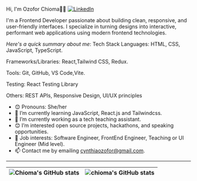  Hi, I'm Ozofor Chioma👋🏾
[![LinkedIn](https://img.shields.io/badge/LinkedIn-Connect-blue?logo=linkedin)](https://www.linkedin.com/in/ozoforchioma/)

I'm a Frontend Developer passionate about building clean, responsive, and user-friendly interfaces. I specialize in turning designs into interactive, performant web applications using modern frontend technologies.

 *Here's a quick summary about me*:
 Tech Stack
 Languages: HTML, CSS, JavaScript, TypeScript.

 Frameworks/Libraries: React,Tailwind CSS, Redux.
  
 Tools: Git, GitHub, VS Code,Vite.

 Testing:  React Testing Library
 
 Others: REST APIs, Responsive Design, UI/UX principles
 
- 😊 Pronouns: She/her
- 🌱 I’m currently learning JavaScript, React.js and Tailwindcss.
- 🌱 I’m currently working as a tech teaching assistant.
- 😊 I’m interested open source projects, hackathons, and speaking opportunities.
- 💼 Job interests: Software Engineer, FrontEnd Engineer, Teaching or UI Engineer (Mid level).
- 📫 Contact me by emailing cynthiaozofor@gmail.com.

---


| <img align="center" src="https://github-readme-stats.vercel.app/api?username=chiomaozofor&show_icons=true&include_all_commits=true&hide_border=true" alt="Chioma's GitHub stats" /> | <img align="center" src="https://github-readme-stats.vercel.app/api/top-langs/?username=chiomaozofor&langs_count=8&layout=compact&hide_border=true" alt="chioma's GitHub stats" /> |
| ------------- | ------------- |
